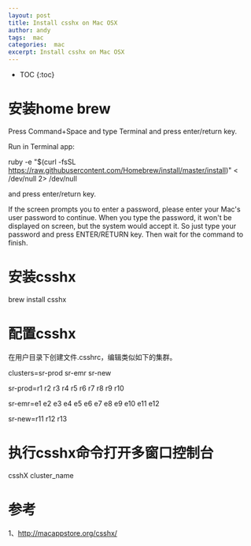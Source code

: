 ```yaml
---
layout: post
title: Install csshx on Mac OSX
author: andy
tags:  mac
categories:  mac
excerpt: Install csshx on Mac OSX
---
```


* TOC
{:toc}

# 安装home brew
Press Command+Space and type Terminal and press enter/return key.

Run in Terminal app:

ruby -e "$(curl -fsSL https://raw.githubusercontent.com/Homebrew/install/master/install)" < /dev/null 2> /dev/null

and press enter/return key. 

If the screen prompts you to enter a password, please enter your Mac's user password to continue. When you type the password, it won't be displayed on screen, but the system would accept it. So just type your password and press ENTER/RETURN key. Then wait for the command to finish.

# 安装csshx
brew install csshx

# 配置csshx
在用户目录下创建文件.csshrc，编辑类似如下的集群。

 clusters=sr-prod sr-emr sr-new
 
 sr-prod=r1 r2 r3 r4 r5 r6 r7 r8 r9 r10
 
 sr-emr=e1 e2 e3 e4 e5 e6 e7 e8 e9 e10 e11 e12
 
 sr-new=r11 r12 r13

# 执行csshx命令打开多窗口控制台
csshX cluster_name

# 参考
1、http://macappstore.org/csshx/

